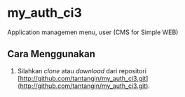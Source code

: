 # my_auth_ci3
Application managemen menu, user (CMS for Simple WEB)


## Cara Menggunakan
1. Silahkan *clone* atau *download* dari repositori  [http://github.com/tantangin/my_auth_ci3.git](http://github.com/tantangin/my_auth_ci3.git).